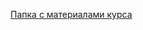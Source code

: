 


[Папка с материалами курса](https://drive.google.com/drive/folders/1erE4_CUuIodG2TOO5rl8_v_geoAbtgUT)